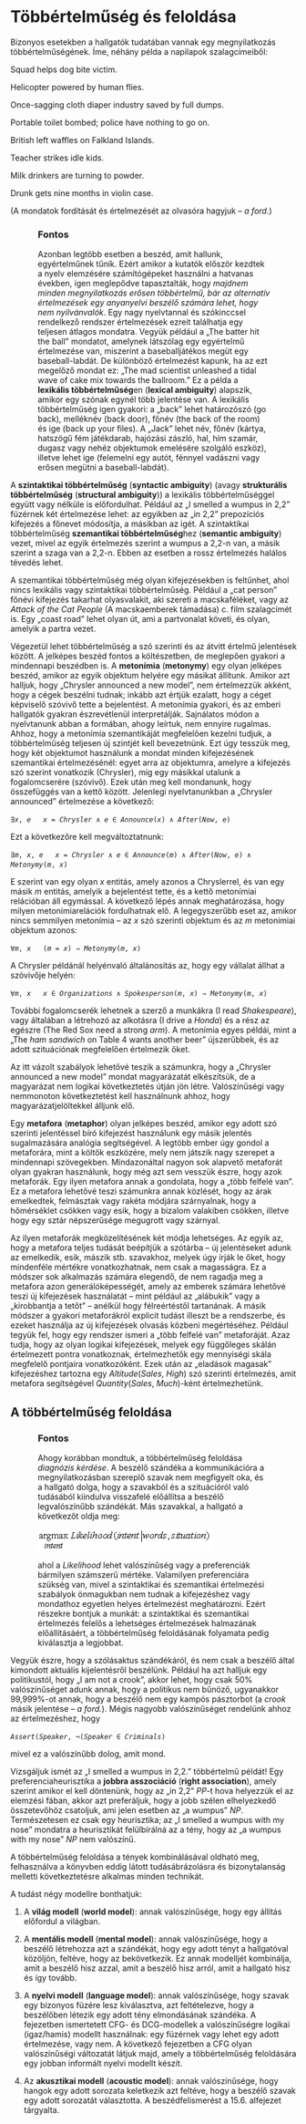 <?xml version="1.0" encoding="UTF-8" standalone="no"?>
<!DOCTYPE html PUBLIC "-//W3C//DTD XHTML 1.1//EN" "http://www.w3.org/TR/xhtml11/DTD/xhtml11.dtd">
<html xmlns="http://www.w3.org/1999/xhtml"><head><meta name="generator" content="DocBook XSL Stylesheets V1.76.1"/></head><body><div class="section" title="Többértelműség és feloldása"><div class="titlepage"><div><div><h1 class="title"><a id="id768938"/>Többértelműség és feloldása</h1></div></div></div><p>Bizonyos esetekben a hallgatók tudatában vannak egy megnyilatkozás többértelműségének. Íme, néhány példa a napilapok szalagcímeiből:</p><p>Squad helps dog bite victim.</p><p>Helicopter powered by human flies.</p><p>Once-sagging cloth diaper industry saved by full dumps.</p><p>Portable toilet bombed; police have nothing to go on.</p><p>British left waffles on Falkland Islands.</p><p>Teacher strikes idle kids.</p><p>Milk drinkers are turning to powder.</p><p>Drunk gets nine months in violin case.</p><p>(A mondatok fordítását és értelmezését az olvasóra hagyjuk – <span class="emphasis"><em>a ford.</em></span>)</p><div class="important" title="Fontos" style="margin-left: 0.5in; margin-right: 0.5in;"><h3 class="title">Fontos</h3><p>Azonban legtöbb esetben a beszéd, amit hallunk, egyértelműnek tűnik. Ezért amikor a kutatók először kezdtek a nyelv elemzésére számítógépeket használni a hatvanas években, igen meglepődve tapasztalták, hogy <span class="emphasis"><em>majdnem minden megnyilatkozás erősen többértelmű, bár az alternatív értelmezések egy anyanyelvi beszélő számára lehet, hogy nem nyilvánvalók</em></span>. Egy nagy nyelvtannal és szókinccsel rendelkező rendszer értelmezések ezreit találhatja egy teljesen átlagos mondatra. Vegyük például a „The batter hit the ball” mondatot, amelynek látszólag egy egyértelmű értelmezése van, miszerint a baseballjátékos megüt egy baseball-labdát. De különböző értelmezést kapunk, ha az ezt megelőző mondat ez: „The mad scientist unleashed a tidal wave of cake mix towards the ballroom.” Ez a példa a <span class="strong"><strong>lexikális többértelműség</strong></span>en (<span class="strong"><strong>lexical ambiguity</strong></span>) alapszik, amikor egy szónak egynél több jelentése van. A lexikális többértelműség igen gyakori: a „back” lehet határozószó (go back), melléknév (back door), főnév (the back of the room) és ige (back up your files). A „Jack” lehet név, főnév (kártya, hatszögű fém játékdarab, hajózási zászló, hal, hím szamár, dugasz vagy nehéz objektumok emelésére szolgáló eszköz), illetve lehet ige (felemelni egy autót, fénnyel vadászni vagy erősen megütni a baseball-labdát).</p></div><p>A <span class="strong"><strong>sz</strong></span><span class="strong"><strong>intaktikai többértelműség</strong></span> (<span class="strong"><strong>syntactic ambiguity</strong></span>) (avagy <span class="strong"><strong>strukturális többértelműség</strong></span> (<span class="strong"><strong>structural ambiguity</strong></span>)) a lexikális többértelműséggel együtt vagy nélküle is előfordulhat. Például az „I smelled a wumpus in 2,2” füzérnek két értelmezése lehet: az egyikben az „in 2,2” prepozíciós kifejezés a főnevet módosítja, a másikban az igét. A szintaktikai többértelműség <span class="strong"><strong>szemantikai többértelműség</strong></span>hez (<span class="strong"><strong>semantic ambiguity</strong></span>) vezet, mivel az egyik értelmezés szerint a wumpus a 2,2-n van, a másik szerint a szaga van a 2,2-n. Ebben az esetben a rossz értelmezés halálos tévedés lehet. </p><p>A szemantikai többértelműség még olyan kifejezésekben is feltűnhet, ahol nincs lexikális vagy szintaktikai többértelműség. Például a „cat person” főnévi kifejezés takarhat olyasvalakit, aki szereti a macskaféléket, vagy az <span class="emphasis"><em>Attack of the Cat People </em></span>(A macskaemberek támadása) c. film szalagcímét is. Egy „coast road” lehet olyan út, ami a partvonalat követi, és olyan, amelyik a partra vezet.</p><p>Végezetül lehet többértelműség a szó szerinti és az átvitt értelmű jelentések között. A jelképes beszéd fontos a költészetben, de meglepően gyakori a mindennapi beszédben is. A <span class="strong"><strong>metonímia</strong></span> (<span class="strong"><strong>metonymy</strong></span>) egy olyan jelképes beszéd, amikor az egyik objektum helyére egy másikat állítunk. Amikor azt halljuk, hogy „Chrysler announced a new model”, nem értelmezzük akként, hogy a cégek beszélni tudnak; inkább azt értjük ezalatt, hogy a céget képviselő szóvivő tette a bejelentést. A metonímia gyakori, és az emberi hallgatók gyakran észrevétlenül interpretálják. Sajnálatos módon a nyelvtanunk abban a formában, ahogy leírtuk, nem ennyire rugalmas. Ahhoz, hogy a metonímia szemantikáját megfelelően kezelni tudjuk, a többértelműség teljesen új szintjét kell bevezetnünk. Ezt úgy tesszük meg, hogy két objektumot használunk a mondat minden kifejezésének szemantikai értelmezésénél: egyet arra az objektumra, amelyre a kifejezés szó szerint vonatkozik (Chrysler), míg egy másikkal utalunk a fogalomcserére (szóvivő). Ezek után meg kell mondanunk, hogy összefüggés van a kettő között. Jelenlegi nyelvtanunkban a „Chrysler announced” értelmezése a következő:</p><p><code class="code">∃<em><span class="remark">x</span></em>,<em><span class="remark"> e</span></em>   <em><span class="remark">x = Chrysler</span></em> ∧ <em><span class="remark">e</span></em> ∈ <em><span class="remark">Announce</span></em>(<em><span class="remark">x</span></em>) ∧ <em><span class="remark">After</span></em>(<em><span class="remark">Now</span></em>, <em><span class="remark">e</span></em>)</code></p><p>Ezt a következőre kell megváltoztatnunk:</p><p><code class="code">∃<em><span class="remark">m</span></em>, <em><span class="remark">x</span></em>, <em><span class="remark">e</span></em>   <em><span class="remark">x </span></em>=<em><span class="remark"> Chrysler</span></em> ∧ <em><span class="remark">e </span></em>∈ <em><span class="remark">Announce</span></em>(<em><span class="remark">m</span></em>) ∧ <em><span class="remark">After</span></em>(<em><span class="remark">Now</span></em>, <em><span class="remark">e</span></em>) ∧ <em><span class="remark">Metonymy</span></em>(<em><span class="remark">m</span></em>, <em><span class="remark">x</span></em>)</code></p><p>E szerint van egy olyan <span class="emphasis"><em>x </em></span>entitás, amely azonos a Chryslerrel, és van egy másik <span class="emphasis"><em>m </em></span>entitás, amelyik a bejelentést tette, és a kettő metonímiai relációban áll egymással. A következő lépés annak meghatározása, hogy milyen metonímiarelációk fordulhatnak elő. A legegyszerűbb eset az, amikor nincs semmilyen metonímia – az <span class="emphasis"><em>x</em></span> szó szerinti objektum és az <span class="emphasis"><em>m</em></span> metonímiai objektum azonos:</p><p><code class="code">∀<em><span class="remark">m</span></em>, <em><span class="remark">x</span></em>   (<em><span class="remark">m </span></em>=<em><span class="remark"> x</span></em>) ⇒ <em><span class="remark">Metonymy</span></em>(<em><span class="remark">m</span></em>, <em><span class="remark">x</span></em>)</code></p><p>A Chrysler példánál helyénvaló általánosítás az, hogy egy vállalat állhat a szóvivője helyén:</p><p><code class="code">∀<em><span class="remark">m</span></em>, <em><span class="remark">x</span></em>   <em><span class="remark">x </span></em>∈ <em><span class="remark">Organizations </span></em>∧ <em><span class="remark">Spokesperson</span></em>(<em><span class="remark">m</span></em>, <em><span class="remark">x</span></em>)<em><span class="remark"> </span></em>⇒ <em><span class="remark">Metonymy</span></em>(<em><span class="remark">m</span></em>, <em><span class="remark">x</span></em>)</code></p><p>További fogalomcserék lehetnek a szerző a munkákra (I read <span class="emphasis"><em>Shakespeare</em></span>), vagy általában a létrehozó az alkotásra (I drive a <span class="emphasis"><em>Honda</em></span>) és a rész az egészre (The Red Sox need a strong <span class="emphasis"><em>arm</em></span>). A metonímia egyes példái, mint a „The <span class="emphasis"><em>ham sandwich</em></span> on Table 4 wants another beer” újszerűbbek, és az adott szituációnak megfelelően értelmezik őket.</p><p>Az itt vázolt szabályok lehetővé teszik a számunkra, hogy a „Chrysler announced a new model” mondat magyarázatát elkészítsük, de a magyarázat nem logikai következtetés útján jön létre. Valószínűségi vagy nemmonoton következtetést kell használnunk ahhoz, hogy magyarázatjelöltekkel álljunk elő.</p><p>Egy <span class="strong"><strong>metafora</strong></span> (<span class="strong"><strong>metaphor</strong></span>) olyan jelképes beszéd, amikor egy adott szó szerinti jelentéssel bíró kifejezést használunk egy másik jelentés sugalmazására analógia segítségével. A legtöbb ember úgy gondol a metaforára, mint a költők eszközére, mely nem játszik nagy szerepet a mindennapi szövegekben. Mindazonáltal nagyon sok alapvető metaforát olyan gyakran használunk, hogy még azt sem vesszük észre, hogy azok metaforák. Egy ilyen metafora annak a gondolata, hogy a „több felfelé van”. Ez a metafora lehetővé teszi számunkra annak közlését, hogy az árak emelkedtek, felmásztak vagy rakéta módjára szárnyalnak, hogy a hőmérséklet csökken vagy esik, hogy a bizalom valakiben csökken, illetve hogy egy sztár népszerűsége megugrott vagy szárnyal.</p><p>Az ilyen metaforák megközelítésének két módja lehetséges. Az egyik az, hogy a metafora teljes tudását beépítjük a szótárba – új jelentéseket adunk az emelkedik, esik, mászik stb. szavakhoz, melyek úgy írják le őket, hogy mindenféle mértékre vonatkozhatnak, nem csak a magasságra. Ez a módszer sok alkalmazás számára elegendő, de nem ragadja meg a metafora azon generálóképességét, amely az emberek számára lehetővé teszi új kifejezések használatát – mint például az „alábukik” vagy a „kirobbantja a tetőt” – anélkül hogy félreértéstől tartanának. A másik módszer a gyakori metaforákról explicit tudást illeszt be a rendszerbe, és ezeket használja az új kifejezések olvasás közbeni megértéséhez. Például tegyük fel, hogy egy rendszer ismeri a „több felfelé van” metaforáját. Azaz tudja, hogy az olyan logikai kifejezések, melyek egy függőleges skálán értelmezett pontra vonatkoznak, értelmezhetők egy mennyiségi skála megfelelő pontjaira vonatkozóként. Ezek után az „eladások magasak” kifejezéshez tartozna egy <span class="emphasis"><em>Altitude</em></span>(<span class="emphasis"><em>Sales</em></span>, <span class="emphasis"><em>High</em></span>) szó szerinti értelmezés, amit metafora segítségével <span class="emphasis"><em>Quantity</em></span>(<span class="emphasis"><em>Sales</em></span>, <span class="emphasis"><em>Much</em></span>)-ként értelmezhetünk.</p><div class="section" title="A többértelműség feloldása"><div class="titlepage"><div><div><h2 class="title"><a id="id769284"/>A többértelműség feloldása</h2></div></div></div><div class="important" title="Fontos" style="margin-left: 0.5in; margin-right: 0.5in;"><h3 class="title">Fontos</h3><p>Ahogy korábban mondtuk, a többértelműség feloldása <span class="emphasis"><em>diagnózis kérdése</em></span>. A beszélő szándéka a kommunikációra a megnyilatkozásban szereplő szavak nem megfigyelt oka, és a hallgató dolga, hogy a szavakból és a szituációról való tudásából kiindulva visszafelé előállítsa a beszélő legvalószínűbb szándékát. Más szavakkal, a hallgató a következőt oldja meg:</p><p><span class="inlinemediaobject"><img src="math/mi-22-0002.gif" alt="A többértelműség feloldása"/></span></p><p>ahol a <span class="emphasis"><em>Likelihood </em></span>lehet valószínűség vagy a preferenciák bármilyen számszerű mértéke. Valamilyen preferenciára szükség van, mivel a szintaktikai és szemantikai értelmezési szabályok önmagukban nem tudnak a kifejezéshez vagy mondathoz egyetlen helyes értelmezést meghatározni. Ezért részekre bontjuk a munkát: a szintaktikai és szemantikai értelmezés felelős a lehetséges értelmezések halmazának előállításáért, a többértelműség feloldásának folyamata pedig kiválasztja a legjobbat.</p></div><p>Vegyük észre, hogy a szólásaktus szándékáról, és nem csak a beszélő által kimondott aktuális kijelentésről beszélünk. Például ha azt halljuk egy politikustól, hogy „I am not a crook”, akkor lehet, hogy csak 50% valószínűséget adunk annak, hogy a politikus nem bűnöző, ugyanakkor 99,999%-ot annak, hogy a beszélő nem egy kampós pásztorbot (a <span class="emphasis"><em>crook</em></span> másik jelentése<span class="emphasis"><em> – a ford.</em></span>). Mégis nagyobb valószínűséget rendelünk ahhoz az értelmezéshez, hogy</p><p><code class="code"><em><span class="remark">Assert</span></em>(<em><span class="remark">Speaker</span></em>,<em><span class="remark"> </span></em>¬(<em><span class="remark">Speaker </span></em>∈ <em><span class="remark">Criminals</span></em>)</code></p><p>mivel ez a valószínűbb dolog, amit mond.</p><p>Vizsgáljuk ismét az „I smelled a wumpus in 2,2.” többértelmű példát! Egy preferenciaheurisztika a <span class="strong"><strong>jobbra asszociáció</strong></span> (<span class="strong"><strong>right association</strong></span>), amely szerint amikor el kell döntenünk, hogy az „in 2,2” <span class="emphasis"><em>PP</em></span>-t hova helyezzük el az elemzési fában, akkor azt preferáljuk, hogy a jobb szélen elhelyezkedő összetevőhöz csatoljuk, ami jelen esetben az „a wumpus” <span class="emphasis"><em>NP</em></span>. Természetesen ez csak egy heurisztika; az „I smelled a wumpus with my nose” mondatra a heurisztikát felülbírálná az a tény, hogy az „a wumpus with my nose” <span class="emphasis"><em>NP</em></span> nem valószínű.</p><p>A többértelműség feloldása a tények kombinálásával oldható meg, felhasználva a könyvben eddig látott tudásábrázolásra és bizonytalanság melletti következtetésre alkalmas minden technikát.</p><p>A tudást négy modellre bonthatjuk:</p><div class="orderedlist"><ol class="orderedlist"><li class="listitem"><p>A <span class="strong"><strong>világ modell</strong></span> (<span class="strong"><strong>world model</strong></span>): annak valószínűsége, hogy egy állítás előfordul a világban.</p></li><li class="listitem"><p>A <span class="strong"><strong>mentális modell</strong></span> (<span class="strong"><strong>mental model</strong></span>): annak valószínűsége, hogy a beszélő létrehozza azt a szándékát, hogy egy adott tényt a hallgatóval közöljön, feltéve, hogy az bekövetkezik. Ez annak modelljét kombinálja, amit a beszélő hisz azzal, amit a beszélő hisz arról, amit a hallgató hisz és így tovább.</p></li><li class="listitem"><p>A <span class="strong"><strong>nyelvi modell</strong></span> (<span class="strong"><strong>language model</strong></span>): annak valószínűsége, hogy szavak egy bizonyos füzére lesz kiválasztva, azt feltételezve, hogy a beszélőben létezik egy adott tény elmondásának szándéka. A fejezetben ismertetett CFG- és DCG-modellek a valószínűségre logikai (igaz/hamis) modellt használnak: egy füzérnek vagy lehet egy adott értelmezése, vagy nem. A következő fejezetben a CFG olyan valószínűségi változatát látjuk majd, amely a többértelműség feloldására egy jobban informált nyelvi modellt készít.</p></li><li class="listitem"><p>Az <span class="strong"><strong>akusztikai modell</strong></span> (<span class="strong"><strong>acoustic model</strong></span>): annak valószínűsége, hogy hangok egy adott sorozata keletkezik azt feltéve, hogy a beszélő szavak egy adott sorozatát választotta. A beszédfelismerést a 15.6. alfejezet tárgyalta.</p></li></ol></div></div></div></body></html>
